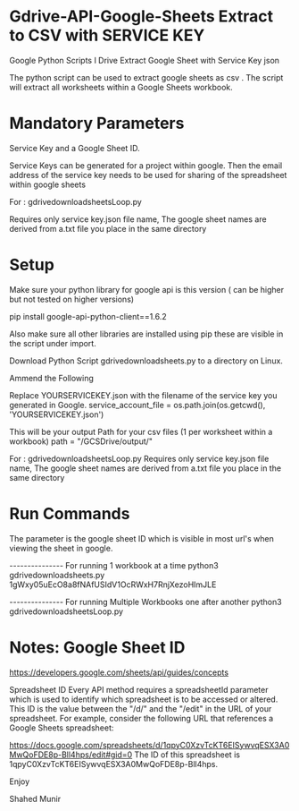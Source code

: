 # Gdrive-API-Google-Sheets Extract to CSV with SERVICE KEY
Google Python Scripts I Drive Extract Google Sheet with Service Key json

The python script can be used to extract google sheets as csv . The script will extract all worksheets within a Google Sheets workbook.

# Mandatory Parameters
Service Key and a Google Sheet ID.

Service Keys can be generated for a project within google. Then the email address of the service key needs to be used for sharing of
the spreadsheet within google sheets

For : gdrivedownloadsheetsLoop.py

Requires only service key.json file name, The google sheet names are derived from a.txt file you place in the same directory


# Setup

Make sure your python library for google api is this version ( can be higher but not tested on higher versions)

pip install google-api-python-client==1.6.2

Also make sure all other libraries are installed using pip these are visible in the script under import.

Download Python Script gdrivedownloadsheets.py to a directory on Linux.

Ammend the Following

Replace YOURSERVICEKEY.json with the filename of the service key you generated in Google.
service_account_file = os.path.join(os.getcwd(), 'YOURSERVICEKEY.json')

This will be your output Path for your csv files (1 per worksheet within a workbook)
path = "/GCSDrive/output/"

For : gdrivedownloadsheetsLoop.py
Requires only service key.json file name, The google sheet names are derived from a.txt file you place in the same directory

# Run Commands

The parameter is the google sheet ID which is visible in most url's when viewing the sheet in google.

--------------- For running 1 workbook at a time
python3 gdrivedownloadsheets.py 1gWxy05uEcO8a8fNAfUSIdV1OcRWxH7RnjXezoHImJLE

--------------- For running Multiple Workbooks one after another
python3 gdrivedownloadsheetsLoop.py 

# Notes: Google Sheet ID

https://developers.google.com/sheets/api/guides/concepts

Spreadsheet ID
Every API method requires a spreadsheetId parameter which is used to identify which spreadsheet is to be accessed or altered. This ID is the value between the "/d/" and the "/edit" in the URL of your spreadsheet. For example, consider the following URL that references a Google Sheets spreadsheet:

https://docs.google.com/spreadsheets/d/1qpyC0XzvTcKT6EISywvqESX3A0MwQoFDE8p-Bll4hps/edit#gid=0
The ID of this spreadsheet is 1qpyC0XzvTcKT6EISywvqESX3A0MwQoFDE8p-Bll4hps.


Enjoy 

Shahed Munir
